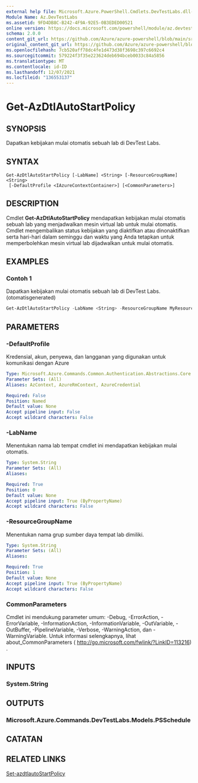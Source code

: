 ```yaml
---
external help file: Microsoft.Azure.PowerShell.Cmdlets.DevTestLabs.dll-Help.xml
Module Name: Az.DevTestLabs
ms.assetid: 9FD4DB8C-B242-4F9A-92E5-0B3EDED00521
online version: https://docs.microsoft.com/powershell/module/az.devtestlabs/get-azdtlautostartpolicy
schema: 2.0.0
content_git_url: https://github.com/Azure/azure-powershell/blob/main/src/DevTestLabs/DevTestLabs/help/Get-AzDtlAutoStartPolicy.md
original_content_git_url: https://github.com/Azure/azure-powershell/blob/main/src/DevTestLabs/DevTestLabs/help/Get-AzDtlAutoStartPolicy.md
ms.openlocfilehash: 7cb520aff78dc4fe1d473d38f3698c397c6692c4
ms.sourcegitcommit: 579224f3f35e223624deb694bceb0033c84a5856
ms.translationtype: MT
ms.contentlocale: id-ID
ms.lasthandoff: 12/07/2021
ms.locfileid: "136553137"
---
```

# Get-AzDtlAutoStartPolicy

## SYNOPSIS
Dapatkan kebijakan mulai otomatis sebuah lab di DevTest Labs.

## SYNTAX

```
Get-AzDtlAutoStartPolicy [-LabName] <String> [-ResourceGroupName] <String>
 [-DefaultProfile <IAzureContextContainer>] [<CommonParameters>]
```

## DESCRIPTION
Cmdlet **Get-AzDtlAutoStartPolicy** mendapatkan kebijakan mulai otomatis sebuah lab yang menjadwalkan mesin virtual lab untuk mulai otomatis.
Cmdlet mengembalikan status kebijakan yang diaktifkan atau dinonaktifkan serta hari-hari dalam seminggu dan waktu yang Anda tetapkan untuk memperbolehkan mesin virtual lab dijadwalkan untuk mulai otomatis.

## EXAMPLES

### Contoh 1

Dapatkan kebijakan mulai otomatis sebuah lab di DevTest Labs. (otomatisgenerated)

```powershell <!-- Aladdin Generated Example --> 
Get-AzDtlAutoStartPolicy -LabName <String> -ResourceGroupName MyResourceGroup
```

## PARAMETERS

### -DefaultProfile
Kredensial, akun, penyewa, dan langganan yang digunakan untuk komunikasi dengan Azure

```yaml
Type: Microsoft.Azure.Commands.Common.Authentication.Abstractions.Core.IAzureContextContainer
Parameter Sets: (All)
Aliases: AzContext, AzureRmContext, AzureCredential

Required: False
Position: Named
Default value: None
Accept pipeline input: False
Accept wildcard characters: False
```

### -LabName
Menentukan nama lab tempat cmdlet ini mendapatkan kebijakan mulai otomatis.

```yaml
Type: System.String
Parameter Sets: (All)
Aliases:

Required: True
Position: 0
Default value: None
Accept pipeline input: True (ByPropertyName)
Accept wildcard characters: False
```

### -ResourceGroupName
Menentukan nama grup sumber daya tempat lab dimiliki.

```yaml
Type: System.String
Parameter Sets: (All)
Aliases:

Required: True
Position: 1
Default value: None
Accept pipeline input: True (ByPropertyName)
Accept wildcard characters: False
```

### CommonParameters
Cmdlet ini mendukung parameter umum: -Debug, -ErrorAction, -ErrorVariable, -InformationAction, -InformationVariable, -OutVariable, -OutBuffer, -PipelineVariable, -Verbose, -WarningAction, dan -WarningVariable. Untuk informasi selengkapnya, lihat about_CommonParameters ( http://go.microsoft.com/fwlink/?LinkID=113216) .

## INPUTS

### System.String

## OUTPUTS

### Microsoft.Azure.Commands.DevTestLabs.Models.PSSchedule

## CATATAN

## RELATED LINKS

[Set-azdtlautoStartPolicy](./Set-AzDtlAutoStartPolicy.md)


